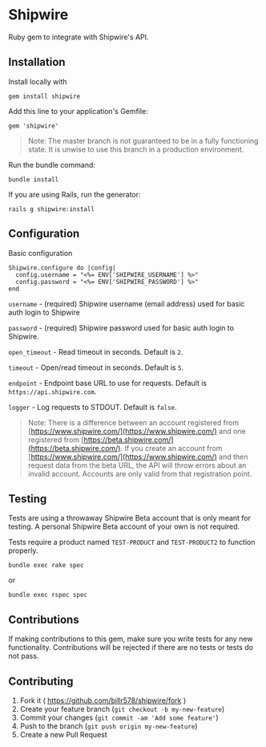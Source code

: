 # Shipwire

Ruby gem to integrate with Shipwire's API.

## Installation

Install locally with

```
gem install shipwire
```

Add this line to your application's Gemfile:

```
gem 'shipwire'
```

> Note: The master branch is not guaranteed to be in a fully functioning state. It is unwise to use this branch in a production environment.

Run the bundle command:

```
bundle install
```

If you are using Rails, run the generator:

```
rails g shipwire:install
```

## Configuration

Basic configuration

```
Shipwire.configure do |config|
  config.username = "<%= ENV['SHIPWIRE_USERNAME'] %>"
  config.password = "<%= ENV['SHIPWIRE_PASSWORD'] %>"
end
```

`username` - (required) Shipwire username (email address) used for basic auth login to Shipwire

`password` - (required) Shipwire password used for basic auth login to Shipwire.

`open_timeout` - Read timeout in seconds. Default is `2`.

`timeout` - Open/read timeout in seconds. Default is `5`.

`endpoint` - Endpoint base URL to use for requests. Default is `https://api.shipwire.com`.

`logger` - Log requests to STDOUT. Default is `false`.

> Note: There is a difference between an account registered from [https://www.shipwire.com/](https://www.shipwire.com/) and one registered from [https://beta.shipwire.com/](https://beta.shipwire.com/). If you create an account from [https://www.shipwire.com/](https://www.shipwire.com/) and then request data from the beta URL, the API will throw errors about an invalid account. Accounts are only valid from that registration point.

## Testing

Tests are using a throwaway Shipwire Beta account that is only meant for testing. A personal Shipwire Beta account of your own is not required.

Tests require a product named `TEST-PRODUCT` and `TEST-PRODUCT2` to function properly.

```
bundle exec rake spec
```

or

```
bundle exec rspec spec
```

## Contributions

If making contributions to this gem, make sure you write tests for any new functionality. Contributions will be rejected if there are no tests or tests do not pass.

## Contributing

1. Fork it ( https://github.com/billr578/shipwire/fork )
2. Create your feature branch (`git checkout -b my-new-feature`)
3. Commit your changes (`git commit -am 'Add some feature'`)
4. Push to the branch (`git push origin my-new-feature`)
5. Create a new Pull Request
